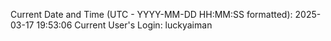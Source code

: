 Current Date and Time (UTC - YYYY-MM-DD HH:MM:SS formatted): 2025-03-17 19:53:06
Current User's Login: luckyaiman
